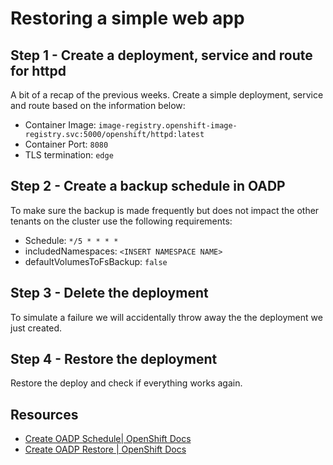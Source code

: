 # Restoring a simple web app

## Step 1 - Create a deployment, service and route for httpd

A bit of a recap of the previous weeks. 
Create a simple deployment, service and route based on the information below:
* Container Image: `image-registry.openshift-image-registry.svc:5000/openshift/httpd:latest`
* Container Port: `8080`
* TLS termination: `edge`

## Step 2 - Create a backup schedule in OADP

To make sure the backup is made frequently but does not impact the other tenants on the cluster use the following requirements:

* Schedule: `*/5 * * * *`
* includedNamespaces: `<INSERT NAMESPACE NAME>`
* defaultVolumesToFsBackup: `false`

## Step 3 - Delete the deployment

To simulate a failure we will accidentally throw away the the deployment we just created.

## Step 4 - Restore the deployment 

Restore the deploy and check if everything works again.

## Resources

* [Create OADP Schedule| OpenShift Docs](https://docs.openshift.com/container-platform/4.14/backup_and_restore/application_backup_and_restore/backing_up_and_restoring/oadp-scheduling-backups-doc.html)
* [Create OADP Restore | OpenShift Docs](https://docs.openshift.com/container-platform/4.14/backup_and_restore/application_backup_and_restore/backing_up_and_restoring/restoring-applications.html)
